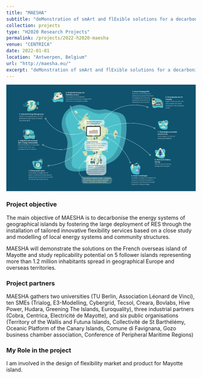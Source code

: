 ```yaml
---
title: "MAESHA" 
subtitle: "deMonstration of smArt and flExible solutions for a decarboniSed energy future in Mayotte and other European islAnds"
collection: projects
type: "H2020 Research Projects"
permalink: /projects/2022-h2020-maesha
venue: "CENTRICA"
date: 2022-01-01
location: "Antwerpen, Belgium"
url: "http://maesha.eu/"
excerpt: "deMonstration of smArt and flExible solutions for a decarboniSed energy future in Mayotte and other European islAnds<br/><img src='/images/projects-h2020-maesha.png'>"
---
```


![MAESHA project](/images/MAESHA_Concept_Page.svg "MAESHA project")


### Project objective

The main objective of MAESHA is to decarbonise the energy systems of geographical islands by fostering the large deployment of RES through the installation of tailored innovative flexibility services based on a close study and modelling of local energy systems and community structures. 

MAESHA will demonstrate the solutions on the French overseas island of Mayotte and study replicability potential on 5 follower islands representing more than 1.2 million inhabitants spread in geographical Europe and overseas territories.

### Project partners 

MAESHA gathers two universities (TU Berlin, Association Léonard de Vinci), ten SMEs (Trialog, E3-Modelling, Cybergrid, Tecsol, Creara, Bovlabs, Hive Power, Hudara, Greening The Islands, Euroquality), three industrial partners (Cobra, Centrica, Electricité de Mayotte), and six public organisations (Territory of the Wallis and Futuna Islands, Collectivité de St Barthélémy, Oceanic Platform of the Canary Islands, Comune di Favignana, Gozo business chamber association, Conference of Peripheral Maritime Regions)


### My Role in the project

I am involved in the design of flexibility market and product for Mayotte island. 